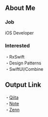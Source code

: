 <!--
**Moto0124/Moto0124** is a ✨ _special_ ✨ repository because its `README.md` (this file) appears on your GitHub profile.

Here are some ideas to get you started:

- 🔭 I’m currently working on ...
- 🌱 I’m currently learning ...
- 👯 I’m looking to collaborate on ...
- 🤔 I’m looking for help with ...
- 💬 Ask me about ...
- 📫 How to reach me: ...
- 😄 Pronouns: ...
- ⚡ Fun fact: ...
-->

## About Me

### Job
iOS Developer

### Interested
・RxSwift  
・Design Patterns   
・SwiftUI/Combine

## Output Link
・[Qiita](https://qiita.com/Moto0124)  
・[Note](https://note.com/moto0124)  
・[Zenn](https://zenn.dev/moto0124) 
